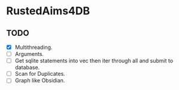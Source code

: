 # RustedAims4DB

## TODO

- [x] Multithreading.
- [ ] Arguments.
- [ ] Get sqlite statements into vec then iter through all and submit to database.
- [ ] Scan for Duplicates.
- [ ] Graph like Obsidian.
